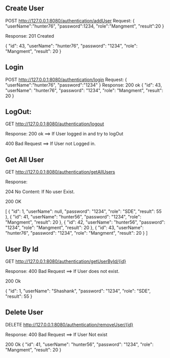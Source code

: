 ## Create User
POST
http://127.0.0.1:8080/authentication/addUser
Request:
{
    "userName":"hunter76",
    "password":1234,
    "role":"Mangment",
    "result":20
}

Response:
201 Created

{
    "id": 43,
    "userName": "hunter76",
    "password": "1234",
    "role": "Mangment",
    "result": 20
}

## Login
POST
http://127.0.0.1:8080/authentication/login
Request:
{
    "userName":"hunter76",
    "password":"1234"
}
Response:
200 ok
{
    "id": 43,
    "userName": "hunter76",
    "password": "1234",
    "role": "Mangment",
    "result": 20
}

## LogOut:
GET
http://127.0.0.1:8080/authentication/logout

Response:
200 ok ==> If User logged in and try to logOut

400 Bad Request ==> If User not Logged in.


## Get All User
GET
http://127.0.0.1:8080/authentication/getAllUsers


Response:

204 No Content: If No user Exist.


200 OK

[
    {
        "id": 1,
        "userName": null,
        "password": "1234",
        "role": "SDE",
        "result": 55
    },
    {
        "id": 41,
        "userName": "hunter56",
        "password": "1234",
        "role": "Mangment",
        "result": 20
    },
    {
        "id": 42,
        "userName": "hunter56",
        "password": "1234",
        "role": "Mangment",
        "result": 20
    },
    {
        "id": 43,
        "userName": "hunter76",
        "password": "1234",
        "role": "Mangment",
        "result": 20
    }
]


## User By Id
GET
http://127.0.0.1:8080/authentication/getUserById/{id}

Response:
400 Bad Request ==> If User does not exist.

200 Ok

{
    "id": 1,
    "userName": "Shashank",
    "password": "1234",
    "role": "SDE",
    "result": 55
}



## Delete User
DELETE
http://127.0.0.1:8080/authentication/removeUser/{id}

Response:
400 Bad Request ==> If User Not exist

200 Ok
{
    "id": 41,
    "userName": "hunter56",
    "password": "1234",
    "role": "Mangment",
    "result": 20
}